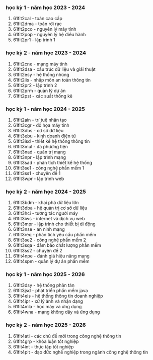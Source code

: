 ### học kỳ 1 - năm học 2023 - 2024
1. 61fit2cal - toán cao cấp
2. 61fit2dma - toán rời rạc
3. 61fit2pco - nguyên lý máy tính
4. 61fit2pop - nguyên lý hệ điều hành
5. 61fit2pr1 - lập trình 1

### học kỳ 2 - năm học 2023 - 2024
1. 61fit2cne - mạng máy tính
2. 61fit2dsa - cấu trúc dữ liệu và giải thuật
3. 61fit2esy - hệ thống nhúng
4. 61fit2iis - nhập môn an toàn thông tin
5. 61fit2pr2 - lập trình 2
6. 61fit2prm - quản lý dự án
7. 61fit2pst - xác suất thống kê

### học kỳ 1 - năm học 2024 - 2025
1. 61fit2ain - trí tuệ nhân tạo
2. 61fit3cgr - đồ họa máy tính
3. 61fit3dbs - cơ sở dữ liệu
4. 61fit3ebu - kinh doanh điện tử
5. 61fit3isd - thiết kế hệ thống thông tin
6. 61fit3mul - đa phương tiện
7. 61fit3nad - quản trị mạng
8. 61fit3npr - lập trình mạng
9. 61fit3sad - phân tích thiết kế hệ thống
10. 61fit3se1 - công nghệ phần mềm 1
11. 61fit3ss1 - chuyên đề 1
12. 61fit3wpr - lập trình web

### học kỳ 2 - năm học 2024 - 2025
1. 61fit3bdm - khai phá dữ liệu lớn
2. 61fit3dba - hệ quản trị cơ sở dữ liệu
3. 61fit3hci - tương tác người máy
4. 61fit3iws - internet và dịch vụ web
5. 61fit3mpr - lập trình cho thiết bị di động
6. 61fit3nse - an ninh mạng
7. 61fit3req - phân tích yêu cầu phần mềm
8. 61fit3se2 - công nghệ phần mềm 2
9. 61fit3sqa - đảm bảo chất lượng phần mềm
10. 61fit3ss2 - chuyên đề 2
11. 61fit4npe - đánh giá hiệu năng mạng
12. 61fit4spm - quản lý dự án phần mềm

### học kỳ 1 - năm học 2025 - 2026
1. 61fit3dsy - hệ thống phân tán
2. 61fit3jsd - phát triển phần mềm java
3. 61fit4eis - hệ thống thông tin doanh nghiệp
4. 61fit4ipr - xử lý ảnh và nhận dạng
5. 61fit4mla - học máy và ứng dụng
6. 61fit4wna - mạng không dây và ứng dụng

### học kỳ 2 - năm học 2025 - 2026
1. 61fit4ati - các chủ đề mới trong công nghệ thông tin
2. 61fit4grp - khóa luận tốt nghiệp
3. 61fit4int - thực tập tốt nghiệp
4. 61fit4pit - đạo đức nghề nghiệp trong ngành công nghệ thông tin
